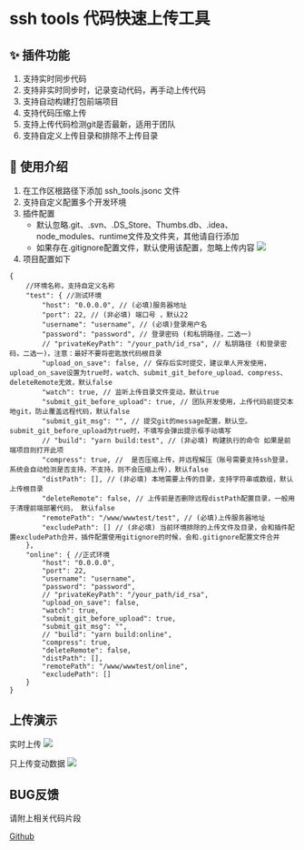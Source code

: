 # ssh tools 代码快速上传工具

## ✨ 插件功能

1. 支持实时同步代码
2. 支持非实时同步时，记录变动代码，再手动上传代码
3. 支持自动构建打包前端项目
4. 支持代码压缩上传
5. 支持上传代码检测git是否最新，适用于团队
6. 支持自定义上传目录和排除不上传目录

## 📖 使用介绍

1. 在工作区根路径下添加 ssh_tools.jsonc 文件
2. 支持自定义配置多个开发环境
3. 插件配置
   * 默认忽略.git、.svn、.DS_Store、Thumbs.db、.idea、node_modules、runtime文件及文件夹，其他请自行添加
   * 如果存在.gitignore配置文件，默认使用该配置，忽略上传内容
   ![](https://cdn.jsdelivr.net/gh/oorzc/public_img@main/img/2023%2F10%2F07%2F20231007154405.png)
4. 项目配置如下

```jsonc
{
    //环境名称，支持自定义名称
    "test": { //测试环境
        "host": "0.0.0.0", // (必填)服务器地址 
        "port": 22, // (非必填) 端口号 ，默认22
        "username": "username", // (必填)登录用户名  
        "password": "password", // 登录密码 (和私钥路径，二选一)
        // "privateKeyPath": "/your_path/id_rsa", // 私钥路径 (和登录密码，二选一)，注意：最好不要将密匙放代码根目录
        "upload_on_save": false, // 保存后实时提交，建议单人开发使用，upload_on_save设置为true时，watch、submit_git_before_upload、compress、deleteRemote无效，默认false
        "watch": true, // 监听上传目录文件变动，默认true
        "submit_git_before_upload": true, // 团队开发使用，上传代码前提交本地git，防止覆盖远程代码，默认false
        "submit_git_msg": "", // 提交git的message配置，默认空。submit_git_before_upload为true时，不填写会弹出提示框手动填写
        // "build": "yarn build:test", // (非必填) 构建执行的命令 如果是前端项目则打开此项
        "compress": true, //  是否压缩上传，并远程解压（账号需要支持ssh登录，系统会自动检测是否支持，不支持，则不会压缩上传），默认false
        "distPath": [], // (非必填) 本地需要上传的目录，支持字符串或数组，默认上传根目录
        "deleteRemote": false, // 上传前是否删除远程distPath配置目录，一般用于清理前端部署代码， 默认false
        "remotePath": "/www/wwwtest/test", // (必填)上传服务器地址  
        "excludePath": [] // (非必填) 当前环境排除的上传文件及目录，会和插件配置excludePath合并，插件配置使用gitignore的时候，会和.gitignore配置文件合并
    },
    "online": { //正式环境
        "host": "0.0.0.0",  
        "port": 22, 
        "username": "username", 
        "password": "password",
        // "privateKeyPath": "/your_path/id_rsa", 
        "upload_on_save": false, 
        "watch": true, 
        "submit_git_before_upload": true, 
        "submit_git_msg": "", 
        // "build": "yarn build:online",  
        "compress": true, 
        "deleteRemote": false, 
        "distPath": [], 
        "remotePath": "/www/wwwtest/online",  
        "excludePath": []
    }
}
```

## 上传演示
实时上传
![](https://cdn.jsdelivr.net/gh/oorzc/public_img@main/img/2023%2F10%2F07%2F20231007165139.gif)

只上传变动数据
![](https://cdn.jsdelivr.net/gh/oorzc/public_img@main/img/2023%2F10%2F07%2F20231007164843.gif)


## BUG反馈

请附上相关代码片段

[Github](https://github.com/oorzc/ssh-tools/issues)

